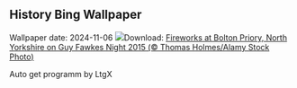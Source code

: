 ## History Bing Wallpaper
Wallpaper date: 2024-11-06
![](https://www.bing.com/th?id=OHR.GuyFawkes2024_EN-GB5116542164_UHD.jpg&w=1000)Download: [Fireworks at Bolton Priory, North Yorkshire on Guy Fawkes Night 2015 (© Thomas Holmes/Alamy Stock Photo)](https://www.bing.com/th?id=OHR.GuyFawkes2024_EN-GB5116542164_UHD.jpg)

Auto get programm by LtgX
